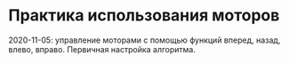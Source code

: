 # Практика использования моторов
2020-11-05: управление моторами с помощью функций вперед, назад, влево, вправо. Первичная настройка алгоритма.
